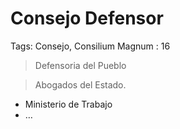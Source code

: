 # Consejo Defensor

Tags: Consejo, Consilium Magnum
: 16

> Defensoria del Pueblo
> 

> Abogados del Estado.
> 

- Ministerio de Trabajo
- …